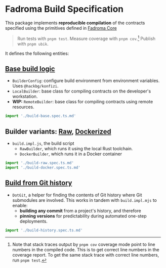 # Fadroma Build Specification

This package implements **reproducible compilation** of
the contracts specified using the primitives
defined in [Fadroma Core](../client/README.md)

> Run tests with `pnpm test`.
> Measure coverage with `pnpm cov`.[^1]
> Publish with `pnpm ubik`.
> [^1]: Note that stack traces output by `pnpm cov` coverage mode point to line numbers in
>       the compiled code. This is to get correct line numbers in the coverage report.
>       To get the same stack trace with correct line numbers, run `pnpm test`.

It defines the following entities:

## [Base build logic](./build-base.spec.ts.md)

* `BuilderConfig`: configure build environment
  from environment variables. Uses `@hackbg/konfizi`.
* `LocalBuilder`: base class for compiling contracts
  on the developer's workstation.
* **WIP:** `RemoteBuilder`: base class for compiling
  contracts using remote resources.

```typescript
import './build-base.spec.ts.md'
```

## Builder variants: [Raw](./build-raw.spec.ts.md), [Dockerized](./build-docker.spec.ts.md)

* `build.impl.js`, the build script
  * `RawBuilder`, which runs it using the local Rust toolchain.
  * `DockerBuilder`, which runs it in a Docker container

```typescript
import './build-raw.spec.ts.md'
import './build-docker.spec.ts.md'
```

## [Build from Git history](./build-history.spec.ts.md)

* `DotGit`, a helper for finding the contents of Git history
  where Git submodules are involved. This works in tandem with
  `build.impl.mjs` to enable:
  * **building any commit** from a project's history, and therefore
  * **pinning versions** for predictability during automated one-step deployments.

```typescript
import './build-history.spec.ts.md'
```
